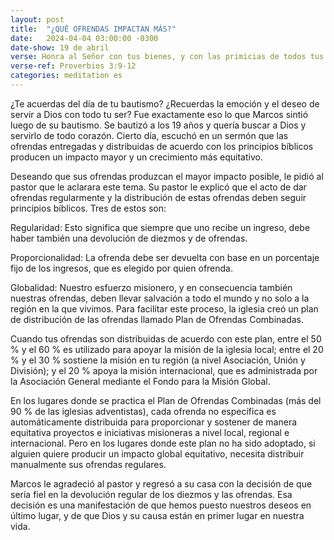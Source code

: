 ```yaml
---
layout: post
title:  "¿QUÉ OFRENDAS IMPACTAN MÁS?"
date:   2024-04-04 03:00:00 -0300
date-show: 19 de abril
verse: Honra al Señor con tus bienes, y con las primicias de todos tus frutos.
verse-ref: Proverbios 3:9-12
categories: meditation es
---
```


¿Te acuerdas del día de tu bautismo? ¿Recuerdas la emoción y el deseo de servir a Dios con todo tu ser? Fue exactamente eso lo que Marcos sintió luego de su bautismo. Se bautizó a los 19 años y quería buscar a Dios y servirlo de todo corazón. Cierto día, escuchó en un sermón que las ofrendas entregadas y distribuidas de acuerdo con los principios bíblicos producen un impacto mayor y un crecimiento más equitativo.

Deseando que sus ofrendas produzcan el mayor impacto posible, le pidió al pastor que le aclarara este tema. Su pastor le explicó que el acto de dar ofrendas regularmente y la distribución de estas ofrendas deben seguir principios bíblicos. Tres de estos son:

Regularidad: Esto significa que siempre que uno recibe un ingreso, debe haber también una devolución de diezmos y de ofrendas. 

Proporcionalidad: La ofrenda debe ser devuelta con base en un porcentaje fijo de los ingresos, que es elegido por quien ofrenda. 

Globalidad: Nuestro esfuerzo misionero, y en consecuencia también nuestras ofrendas, deben llevar salvación a todo el mundo y no solo a la región en la que vivimos. Para facilitar este proceso, la iglesia creó un plan de distribución de las ofrendas llamado Plan de Ofrendas Combinadas.

Cuando tus ofrendas son distribuidas de acuerdo con este plan, entre el 50 % y el 60 % es utilizado para apoyar la misión de la iglesia local; entre el 20 % y el 30 % sostiene la misión en tu región (a nivel Asociación, Unión y División); y el 20 % apoya la misión internacional, que es administrada por la Asociación General mediante el Fondo para la Misión Global.

En los lugares donde se practica el Plan de Ofrendas Combinadas (más del 90 % de las iglesias adventistas), cada ofrenda no específica es automáticamente distribuida para proporcionar y sostener de manera equitativa proyectos e iniciativas misioneras a nivel local, regional e internacional. Pero en los lugares donde este plan no ha sido adoptado, si alguien quiere producir un impacto global equitativo, necesita distribuir manualmente sus ofrendas regulares.

Marcos le agradeció al pastor y regresó a su casa con la decisión de que sería fiel en la devolución regular de los diezmos y las ofrendas. Esa decisión es una manifestación de que hemos puesto nuestros deseos en último lugar, y de que Dios y su causa están en primer lugar en nuestra vida.
